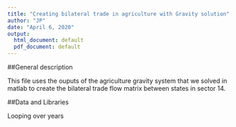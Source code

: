 ```yaml
---
title: "Creating bilateral trade in agriculture with Gravity solution"
author: "JP"
date: "April 6, 2020"
output:
  html_document: default
  pdf_document: default
---
```




##General description

This file uses the ouputs of the agriculture gravity system that we solved in matlab to create the bilateral trade flow matrix between states in sector 14.

##Data and Libraries



Looping over years

